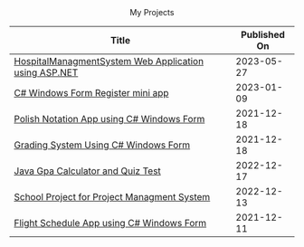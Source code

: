 <div align="center">
My Projects

| Title | Published On |
| ----- | ------------ |
| [HospitalManagmentSystem Web Application using ASP.NET](https://github.com/Abdulsayedd/HospitalManagmentSystem2.0) | 2023-05-27 |
| [C# Windows Form Register mini app ](https://github.com/Abdulsayedd/winform-apps/tree/main/Register%20App%231/) | 2023-01-09 |
  | [Polish Notation App using C# Windows Form](https://github.com/Abdulsayedd/PolishNotationApp/) |2021-12-18 |
| [Grading System Using C# Windows Form](https://github.com/Abdulsayedd/GradingSystem/) | 2021-12-18 |
| [Java Gpa Calculator and Quiz Test](https://github.com/Abdulsayedd/Quiz-and-Gpa-Calculator/) | 2022-12-17 |
| [School Project for Project Managment System](https://github.com/Abdulsayedd/Project-Management-System/) | 2022-12-13 |
| [Flight Schedule App using C# Windows Form](https://github.com/Abdulsayedd/AirPlanes/) | 2021-12-11 |

</div>
